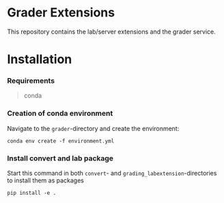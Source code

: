 # Grader Extensions

  This repository contains the lab/server extensions and the grader service.

# Installation

### Requirements
> conda
### Creation of conda environment
Navigate to the `grader`-directory and create the environment:

    conda env create -f environment.yml

### Install convert and lab package
Start this command in both `convert`- and `grading_labextension`-directories to install them as packages

    pip install -e .
